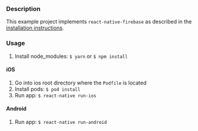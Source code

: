 ### Description

This example project implements `react-native-firebase` as described in the
[installation instructions](http://invertase.io/react-native-firebase/#/initial-setup).

### Usage

1) Install node_modules: `$ yarn` or `$ npm install`

#### iOS
1) Go into ios root directory where the `Podfile` is located
2) Install pods: `$ pod install`
3) Run app: `$ react-native run-ios`

#### Android
1) Run app: `$ react-native run-android`
